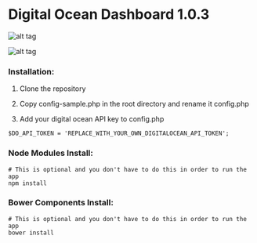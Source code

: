 <h1>Digital Ocean Dashboard 1.0.3</h1>

![alt tag](https://scrutinizer-ci.com/g/HeadTalker/digitalocean-dashboard/badges/build.png?b=master)

![alt tag](http://i.imgur.com/NHrdpV8.gif)

<h3>Installation:</h3>

1.  Clone the repository

2.  Copy config-sample.php in the root directory and rename it config.php

3.  Add your digital ocean API key to config.php

```
$DO_API_TOKEN = 'REPLACE_WITH_YOUR_OWN_DIGITALOCEAN_API_TOKEN';
```

<h3>Node Modules Install:</h3>

```
# This is optional and you don't have to do this in order to run the app
npm install
```

<h3>Bower Components Install:</h3>

```
# This is optional and you don't have to do this in order to run the app
bower install
```
